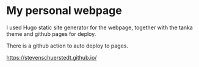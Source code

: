 # My personal webpage
I used Hugo static site generator for the webpage, together with the tanka theme and github pages for deploy.

There is a github action to auto deploy to pages.  

https://stevenschuerstedt.github.io/
